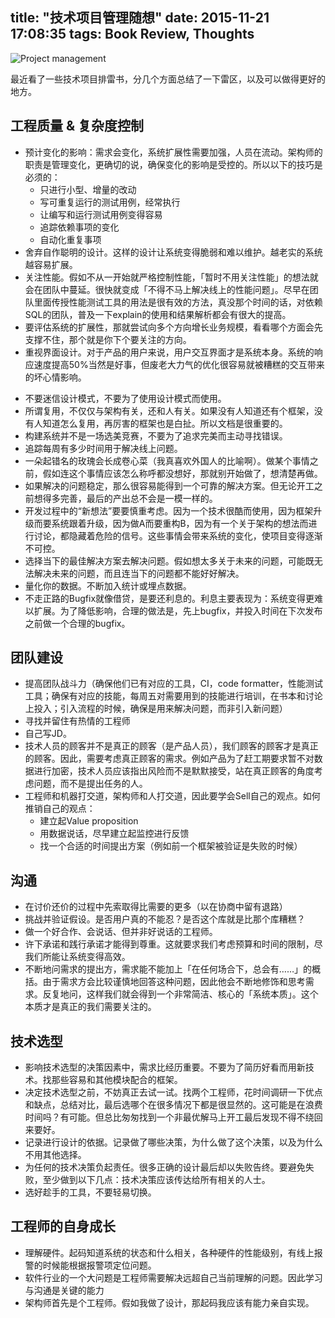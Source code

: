 title: "技术项目管理随想"
date: 2015-11-21 17:08:35
tags: Book Review, Thoughts
---

![Project management](http://7ktqal.com1.z0.glb.clouddn.com/img%2Fblog%2Fproject-management.jpg)

最近看了一些技术项目排雷书，分几个方面总结了一下雷区，以及可以做得更好的地方。

## 工程质量 & 复杂度控制
* 预计变化的影响：需求会变化，系统扩展性需要加强，人员在流动。架构师的职责是管理变化，更确切的说，确保变化的影响是受控的。所以以下的技巧是必须的：
   * 只进行小型、增量的改动
   * 写可重复运行的测试用例，经常执行
   * 让编写和运行测试用例变得容易
   * 追踪依赖事项的变化
   * 自动化重复事项
* 舍弃自作聪明的设计。这样的设计让系统变得脆弱和难以维护。越老实的系统越容易扩展。
* 关注性能。假如不从一开始就严格控制性能，「暂时不用关注性能」的想法就会在团队中蔓延。很快就变成「不得不马上解决线上的性能问题」。尽早在团队里面传授性能测试工具的用法是很有效的方法，真没那个时间的话，对依赖SQL的团队，普及一下explain的使用和结果解析都会有很大的提高。
* 要评估系统的扩展性，那就尝试向多个方向增长业务规模，看看哪个方面会先支撑不住，那个就是你下个要关注的方向。
* 重视界面设计。对于产品的用户来说，用户交互界面才是系统本身。系统的响应速度提高50%当然是好事，但废老大力气的优化很容易就被糟糕的交互带来的坏心情影响。
<!-- more -->
* 不要迷信设计模式，不要为了使用设计模式而使用。
* 所谓复用，不仅仅与架构有关，还和人有关。如果没有人知道还有个框架，没有人知道怎么复用，再厉害的框架也是白扯。所以文档是很重要的。
* 构建系统并不是一场选美竞赛，不要为了追求完美而主动寻找错误。
* 追踪每周有多少时间用于解决线上问题。
* 一朵起错名的玫瑰会长成卷心菜（我真喜欢外国人的比喻啊）。做某个事情之前，假如连这个事情应该怎么称呼都没想好，那就别开始做了，想清楚再做。
* 如果解决的问题稳定，那么很容易能得到一个可靠的解决方案。但无论开工之前想得多完善，最后的产出总不会是一模一样的。
* 开发过程中的“新想法”要要慎重考虑。因为一个技术很酷而使用，因为框架升级而要系统跟着升级，因为做A而要重构B，因为有一个关于架构的想法而进行讨论，都隐藏着危险的信号。这些事情会带来系统的变化，使项目变得逐渐不可控。
* 选择当下的最佳解决方案去解决问题。假如想太多关于未来的问题，可能既无法解决未来的问题，而且连当下的问题都不能好好解决。
* 量化你的数据。不断加入统计或埋点数据。
* 不走正路的Bugfix就像借贷，是要还利息的。利息主要表现为：系统变得更难以扩展。为了降低影响，合理的做法是，先上bugfix，并投入时间在下次发布之前做一个合理的bugfix。

## 团队建设
* 提高团队战斗力（确保他们已有对应的工具，CI，code formatter，性能测试工具；确保有对应的技能，每周五对需要用到的技能进行培训，在书本和讨论上投入；引入流程的时候，确保是用来解决问题，而非引入新问题）
* 寻找并留住有热情的工程师
* 自己写JD。
* 技术人员的顾客并不是真正的顾客（是产品人员），我们顾客的顾客才是真正的顾客。因此，需要考虑真正顾客的需求。例如产品为了赶工期要求暂不对数据进行加密，技术人员应该指出风险而不是默默接受，站在真正顾客的角度考虑问题，而不是提出任务的人。
* 工程师和机器打交道，架构师和人打交道，因此要学会Sell自己的观点。如何推销自己的观点：
    * 建立起Value proposition
    * 用数据说话，尽早建立起监控进行反馈
    * 找一个合适的时间提出方案（例如前一个框架被验证是失败的时候）

## 沟通
* 在讨价还价的过程中先索取得比需要的更多（以在协商中留有退路）
* 挑战并验证假设。是否用户真的不能忍？是否这个库就是比那个库糟糕？
* 做一个好合作、会说话、但并非好说话的工程师。
* 许下承诺和践行承诺才能得到尊重。这就要求我们考虑预算和时间的限制，尽我们所能让系统变得高效。
* 不断地问需求的提出方，需求能不能加上「在任何场合下，总会有……」的概括。由于需求方会比较谨慎地回答这种问题，因此他会不断地修饰和思考需求。反复地问，这样我们就会得到一个非常简洁、核心的「系统本质」。这个本质才是真正的我们需要关注的。

## 技术选型
* 影响技术选型的决策因素中，需求比经历重要。不要为了简历好看而用新技术。找那些容易和其他模块配合的框架。
* 决定技术选型之前，不妨真正去试一试。找两个工程师，花时间调研一下优点和缺点，总结对比，最后选哪个在很多情况下都是很显然的。这可能是在浪费时间吗？有可能。但总比匆匆找到一个非最优解马上开工最后发现不得不绕回来要好。
* 记录进行设计的依据。记录做了哪些决策，为什么做了这个决策，以及为什么不用其他选择。
* 为任何的技术决策负起责任。很多正确的设计最后却以失败告终。要避免失败，至少做到以下几点：技术决策应该传达给所有相关的人士。
* 选好趁手的工具，不要轻易切换。

## 工程师的自身成长
* 理解硬件。起码知道系统的状态和什么相关，各种硬件的性能级别，有线上报警的时候能根据报警项定位问题。
* 软件行业的一个大问题是工程师需要解决远超自己当前理解的问题。因此学习与沟通是关键的能力
* 架构师首先是个工程师。假如我做了设计，那起码我应该有能力亲自实现。

